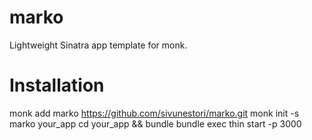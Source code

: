 marko
=====

Lightweight Sinatra app template for monk. 

Installation
============

monk add marko https://github.com/sivunestori/marko.git
monk init -s marko your_app
cd your_app && bundle
bundle exec thin start -p 3000
